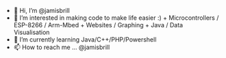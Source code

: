- 👋 Hi, I’m @jamisbrill
- 👀 I’m interested in making code to make life easier :)  + Microcontrollers / ESP-8266 / Arm-Mbed  + Websites / Graphing  + Java / Data Visualisation 
- 🌱 I’m currently learning Java/C++/PHP/Powershell  
- 📫 How to reach me ... @jamisbrill


